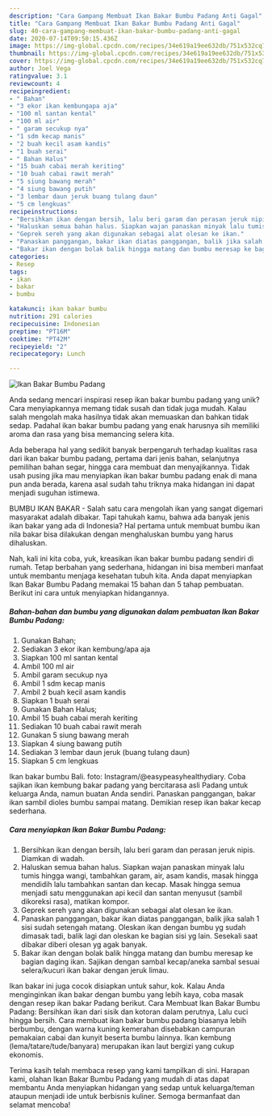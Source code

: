 ```yaml
---
description: "Cara Gampang Membuat Ikan Bakar Bumbu Padang Anti Gagal"
title: "Cara Gampang Membuat Ikan Bakar Bumbu Padang Anti Gagal"
slug: 40-cara-gampang-membuat-ikan-bakar-bumbu-padang-anti-gagal
date: 2020-07-14T09:50:15.436Z
image: https://img-global.cpcdn.com/recipes/34e619a19ee632db/751x532cq70/ikan-bakar-bumbu-padang-foto-resep-utama.jpg
thumbnail: https://img-global.cpcdn.com/recipes/34e619a19ee632db/751x532cq70/ikan-bakar-bumbu-padang-foto-resep-utama.jpg
cover: https://img-global.cpcdn.com/recipes/34e619a19ee632db/751x532cq70/ikan-bakar-bumbu-padang-foto-resep-utama.jpg
author: Joel Vega
ratingvalue: 3.1
reviewcount: 4
recipeingredient:
- " Bahan"
- "3 ekor ikan kembungapa aja"
- "100 ml santan kental"
- "100 ml air"
- " garam secukup nya"
- "1 sdm kecap manis"
- "2 buah kecil asam kandis"
- "1 buah serai"
- " Bahan Halus"
- "15 buah cabai merah keriting"
- "10 buah cabai rawit merah"
- "5 siung bawang merah"
- "4 siung bawang putih"
- "3 lembar daun jeruk buang tulang daun"
- "5 cm lengkuas"
recipeinstructions:
- "Bersihkan ikan dengan bersih, lalu beri garam dan perasan jeruk nipis. Diamkan di wadah."
- "Haluskan semua bahan halus. Siapkan wajan panaskan minyak lalu tumis hingga wangi, tambahkan garam, air, asam kandis, masak hingga mendidih lalu tambahkan santan dan kecap. Masak hingga semua menjadi satu menggunakan api kecil dan santan menyusut (sambil dikoreksi rasa), matikan kompor."
- "Geprek sereh yang akan digunakan sebagai alat olesan ke ikan."
- "Panaskan panggangan, bakar ikan diatas panggangan, balik jika salah 1 sisi sudah setengah matang. Oleskan ikan dengan bumbu yg sudah dimasak tadi, balik lagi dan oleskan ke bagian sisi yg lain. Sesekali saat dibakar diberi olesan yg agak banyak."
- "Bakar ikan dengan bolak balik hingga matang dan bumbu meresap ke bagian daging ikan. Sajikan dengan sambal kecap/aneka sambal sesuai selera/kucuri ikan bakar dengan jeruk limau."
categories:
- Resep
tags:
- ikan
- bakar
- bumbu

katakunci: ikan bakar bumbu 
nutrition: 291 calories
recipecuisine: Indonesian
preptime: "PT16M"
cooktime: "PT42M"
recipeyield: "2"
recipecategory: Lunch

---
```



![Ikan Bakar Bumbu Padang](https://img-global.cpcdn.com/recipes/34e619a19ee632db/751x532cq70/ikan-bakar-bumbu-padang-foto-resep-utama.jpg)

Anda sedang mencari inspirasi resep ikan bakar bumbu padang yang unik? Cara menyiapkannya memang tidak susah dan tidak juga mudah. Kalau salah mengolah maka hasilnya tidak akan memuaskan dan bahkan tidak sedap. Padahal ikan bakar bumbu padang yang enak harusnya sih memiliki aroma dan rasa yang bisa memancing selera kita.

Ada beberapa hal yang sedikit banyak berpengaruh terhadap kualitas rasa dari ikan bakar bumbu padang, pertama dari jenis bahan, selanjutnya pemilihan bahan segar, hingga cara membuat dan menyajikannya. Tidak usah pusing jika mau menyiapkan ikan bakar bumbu padang enak di mana pun anda berada, karena asal sudah tahu triknya maka hidangan ini dapat menjadi suguhan istimewa.

BUMBU IKAN BAKAR - Salah satu cara mengolah ikan yang sangat digemari masyarakat adalah dibakar. Tapi tahukah kamu, bahwa ada banyak jenis ikan bakar yang ada di Indonesia? Hal pertama untuk membuat bumbu ikan nila bakar bisa dilakukan dengan menghaluskan bumbu yang harus dihaluskan.


Nah, kali ini kita coba, yuk, kreasikan ikan bakar bumbu padang sendiri di rumah. Tetap berbahan yang sederhana, hidangan ini bisa memberi manfaat untuk membantu menjaga kesehatan tubuh kita. Anda dapat menyiapkan Ikan Bakar Bumbu Padang memakai 15 bahan dan 5 tahap pembuatan. Berikut ini cara untuk menyiapkan hidangannya.

<!--inarticleads1-->

##### Bahan-bahan dan bumbu yang digunakan dalam pembuatan Ikan Bakar Bumbu Padang:

1. Gunakan  Bahan;
1. Sediakan 3 ekor ikan kembung/apa aja
1. Siapkan 100 ml santan kental
1. Ambil 100 ml air
1. Ambil  garam secukup nya
1. Ambil 1 sdm kecap manis
1. Ambil 2 buah kecil asam kandis
1. Siapkan 1 buah serai
1. Gunakan  Bahan Halus;
1. Ambil 15 buah cabai merah keriting
1. Sediakan 10 buah cabai rawit merah
1. Gunakan 5 siung bawang merah
1. Siapkan 4 siung bawang putih
1. Sediakan 3 lembar daun jeruk (buang tulang daun)
1. Siapkan 5 cm lengkuas


Ikan bakar bumbu Bali. foto: Instagram/@easypeasyhealthydiary. Coba sajikan ikan kembung bakar padang yang bercitarasa asli Padang untuk keluarga Anda, namun buatan Anda sendiri. Panaskan panggangan, bakar ikan sambil dioles bumbu sampai matang. Demikian resep ikan bakar kecap sederhana. 

<!--inarticleads2-->

##### Cara menyiapkan Ikan Bakar Bumbu Padang:

1. Bersihkan ikan dengan bersih, lalu beri garam dan perasan jeruk nipis. Diamkan di wadah.
1. Haluskan semua bahan halus. Siapkan wajan panaskan minyak lalu tumis hingga wangi, tambahkan garam, air, asam kandis, masak hingga mendidih lalu tambahkan santan dan kecap. Masak hingga semua menjadi satu menggunakan api kecil dan santan menyusut (sambil dikoreksi rasa), matikan kompor.
1. Geprek sereh yang akan digunakan sebagai alat olesan ke ikan.
1. Panaskan panggangan, bakar ikan diatas panggangan, balik jika salah 1 sisi sudah setengah matang. Oleskan ikan dengan bumbu yg sudah dimasak tadi, balik lagi dan oleskan ke bagian sisi yg lain. Sesekali saat dibakar diberi olesan yg agak banyak.
1. Bakar ikan dengan bolak balik hingga matang dan bumbu meresap ke bagian daging ikan. Sajikan dengan sambal kecap/aneka sambal sesuai selera/kucuri ikan bakar dengan jeruk limau.


Ikan bakar ini juga cocok disiapkan untuk sahur, kok. Kalau Anda menginginkan ikan bakar dengan bumbu yang lebih kaya, coba masak dengan resep ikan bakar Padang berikut. Cara Membuat Ikan Bakar Bumbu Padang: Bersihkan ikan dari sisik dan kotoran dalam perutnya, Lalu cuci hingga bersih. Cara membuat ikan bakar bumbu padang biasanya lebih berbumbu, dengan warna kuning kemerahan disebabkan campuran pemakaian cabai dan kunyit beserta bumbu lainnya. Ikan kembung (lema/tatare/tude/banyara) merupakan ikan laut bergizi yang cukup ekonomis. 

Terima kasih telah membaca resep yang kami tampilkan di sini. Harapan kami, olahan Ikan Bakar Bumbu Padang yang mudah di atas dapat membantu Anda menyiapkan hidangan yang sedap untuk keluarga/teman ataupun menjadi ide untuk berbisnis kuliner. Semoga bermanfaat dan selamat mencoba!
